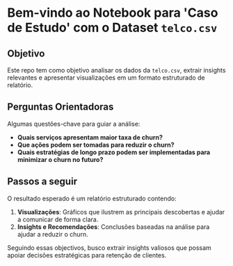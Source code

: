 # Bem-vindo ao Notebook para 'Caso de Estudo' com o Dataset `telco.csv`

## Objetivo
Este repo tem como objetivo analisar os dados da `telco.csv`, extrair insights relevantes e apresentar visualizações em um formato estruturado de relatório.

## Perguntas Orientadoras
Algumas questões-chave para guiar a análise:

- **Quais serviços apresentam maior taxa de churn?**
- **Que ações podem ser tomadas para reduzir o churn?**
- **Quais estratégias de longo prazo podem ser implementadas para minimizar o churn no futuro?**

## Passos a seguir
O resultado esperado é um relatório estruturado contendo:

1. **Visualizações**: Gráficos que ilustrem as principais descobertas e ajudar a comunicar  de forma clara.
2. **Insights e Recomendações**: Conclusões baseadas na análise para ajudar a reduzir o churn.

Seguindo essas objectivos, busco extrair insights valiosos que possam apoiar decisões estratégicas para retenção de clientes.
